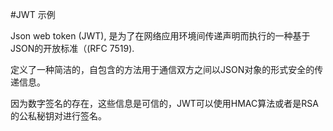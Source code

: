 #JWT 示例

Json web token (JWT), 是为了在网络应用环境间传递声明而执行的一种基于JSON的开放标准（(RFC 7519).

定义了一种简洁的，自包含的方法用于通信双方之间以JSON对象的形式安全的传递信息。

因为数字签名的存在，这些信息是可信的，JWT可以使用HMAC算法或者是RSA的公私秘钥对进行签名。

